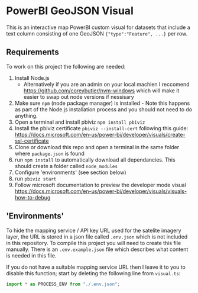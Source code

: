 # PowerBI GeoJSON Visual

This is an interactive map PowerBI custom visual for datasets that include a text column consisting of one GeoJSON `{"type":"Feature", ...}` per row.

## Requirements
To work on this project the following are needed:
1) Install Node.js
   - Alternatively if you are an admin on your local machien I reccomend https://github.com/coreybutler/nvm-windows which will make it easier to swap out node versions if nessisary
2) Make sure `npm` (node package manager) is installed - Note this happens as part of the Node.js installation process and you should not need to do anything.
3) Open a terminal and install pbiviz `npm install pbiviz`
4) Install the pbiviz certificate `pbiviz --install-cert` following this guide: https://docs.microsoft.com/en-us/power-bi/developer/visuals/create-ssl-certificate
5) Clone or download this repo and open a terminal in the same folder where `package.json` is found
6) run `npm install` to automatically download all dependancies. This should create a folder called `node_modules`
7) Configure 'environments' (see section below)
8) run `pbiviz start`
9) Follow microsoft documentation to preview the developer mode visual https://docs.microsoft.com/en-us/power-bi/developer/visuals/visuals-how-to-debug

## 'Environments'
To hide the mapping service / API key URL used for the satelite imagery layer, the URL is stored in a json file called `.env.json` which is not included in this repository. To compile this project you will need to create this file manually. There is an `.env.example.json` file which describes what content is needed in this file.

If you do not have a suitable mapping service URL then I leave it to you to disable this function; start by deleting the following line from `visual.ts`:
```TypeScript
import * as PROCESS_ENV from "./.env.json";
```